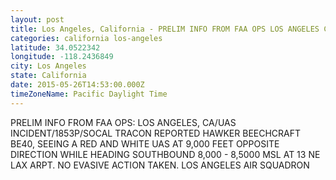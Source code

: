 ```yaml
---
layout: post
title: Los Angeles, California - PRELIM INFO FROM FAA OPS LOS ANGELES CA UAS INCIDENT 1853P SOCAL TRACON REPORTED HAWKER
categories: california los-angeles
latitude: 34.0522342
longitude: -118.2436849
city: Los Angeles
state: California
date: 2015-05-26T14:53:00.000Z
timeZoneName: Pacific Daylight Time
---
```


PRELIM INFO FROM FAA OPS: LOS ANGELES, CA/UAS INCIDENT/1853P/SOCAL TRACON REPORTED HAWKER BEECHCRAFT BE40, SEEING A RED AND WHITE UAS AT 9,000 FEET OPPOSITE DIRECTION WHILE HEADING SOUTHBOUND 8,000 - 8,5000 MSL AT 13 NE LAX ARPT. NO EVASIVE ACTION TAKEN. LOS ANGELES AIR SQUADRON 